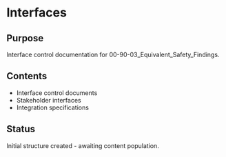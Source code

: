# Interfaces

## Purpose
Interface control documentation for 00-90-03_Equivalent_Safety_Findings.

## Contents
- Interface control documents
- Stakeholder interfaces
- Integration specifications

## Status
Initial structure created - awaiting content population.
